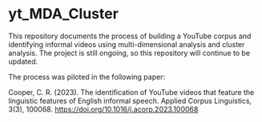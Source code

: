 # yt_MDA_Cluster

This repository documents the process of building a YouTube corpus and identifying informal videos using multi-dimensional analysis and cluster analysis. 
The project is still ongoing, so this repository will continue to be updated.

The process was piloted in the following paper:

Cooper, C. R. (2023). The identification of YouTube videos that feature the linguistic features of English informal speech. Applied Corpus Linguistics, 3(3), 100068. https://doi.org/10.1016/j.acorp.2023.100068
